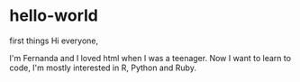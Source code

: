 # hello-world
first things
Hi everyone,

I'm Fernanda and I loved html when I was a teenager. Now I want to learn to code, I'm mostly interested in R, Python and Ruby.
